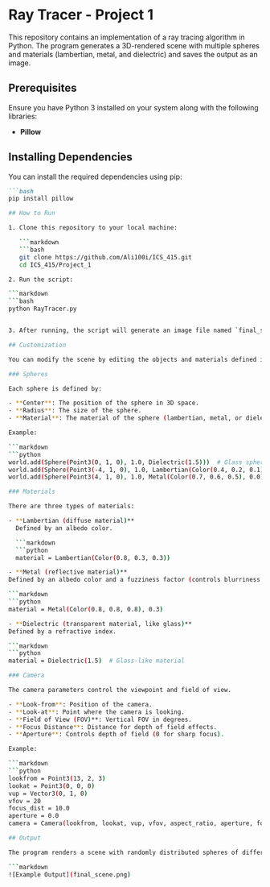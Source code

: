 # Ray Tracer - Project 1

This repository contains an implementation of a ray tracing algorithm in Python. The program generates a 3D-rendered scene with multiple spheres and materials (lambertian, metal, and dielectric) and saves the output as an image.

## Prerequisites

Ensure you have Python 3 installed on your system along with the following libraries:

- **Pillow**

## Installing Dependencies

You can install the required dependencies using pip:

```markdown
```bash
pip install pillow

## How to Run

1. Clone this repository to your local machine:

   ```markdown
   ```bash
   git clone https://github.com/Ali100i/ICS_415.git
   cd ICS_415/Project_1

2. Run the script:

```markdown
```bash
python RayTracer.py


3. After running, the script will generate an image file named `final_scene.png` in the same directory.

## Customization

You can modify the scene by editing the objects and materials defined in the `main` function within the `RayTracer.py` file.

### Spheres

Each sphere is defined by:

- **Center**: The position of the sphere in 3D space.
- **Radius**: The size of the sphere.
- **Material**: The material of the sphere (lambertian, metal, or dielectric).

Example:

```markdown
```python
world.add(Sphere(Point3(0, 1, 0), 1.0, Dielectric(1.5)))  # Glass sphere
world.add(Sphere(Point3(-4, 1, 0), 1.0, Lambertian(Color(0.4, 0.2, 0.1))))  # Matte sphere
world.add(Sphere(Point3(4, 1, 0), 1.0, Metal(Color(0.7, 0.6, 0.5), 0.0)))  # Metallic sphere

### Materials

There are three types of materials:

- **Lambertian (diffuse material)**  
  Defined by an albedo color.

  ```markdown
  ```python
  material = Lambertian(Color(0.8, 0.3, 0.3))

- **Metal (reflective material)**  
Defined by an albedo color and a fuzziness factor (controls blurriness of reflections).

```markdown
```python
material = Metal(Color(0.8, 0.8, 0.8), 0.3)

- **Dielectric (transparent material, like glass)**  
Defined by a refractive index.

```markdown
```python
material = Dielectric(1.5)  # Glass-like material

### Camera

The camera parameters control the viewpoint and field of view.

- **Look-from**: Position of the camera.
- **Look-at**: Point where the camera is looking.
- **Field of View (FOV)**: Vertical FOV in degrees.
- **Focus Distance**: Distance for depth of field effects.
- **Aperture**: Controls depth of field (0 for sharp focus).

Example:

```markdown
```python
lookfrom = Point3(13, 2, 3)
lookat = Point3(0, 0, 0)
vup = Vector3(0, 1, 0)
vfov = 20
focus_dist = 10.0
aperture = 0.0
camera = Camera(lookfrom, lookat, vup, vfov, aspect_ratio, aperture, focus_dist)

## Output

The program renders a scene with randomly distributed spheres of different materials and saves the final image as `final_scene.png`.

```markdown
![Example Output](final_scene.png)
